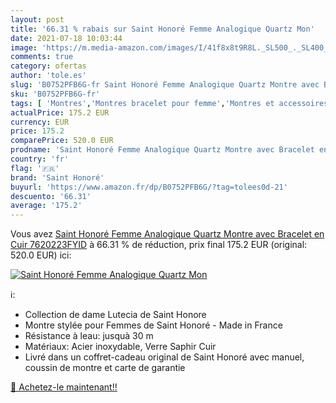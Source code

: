 ```yaml
---
layout: post
title: '66.31 % rabais sur Saint Honoré Femme Analogique Quartz Mon'
date: 2021-07-18 10:03:44
image: 'https://m.media-amazon.com/images/I/41f8x8t9R8L._SL500_._SL400_.jpg'
comments: true
category: ofertas
author: 'tole.es'
slug: 'B0752PFB6G-fr Saint Honoré Femme Analogique Quartz Montre avec Bracelet...'
sku: 'B0752PFB6G-fr'
tags: [ 'Montres','Montres bracelet pour femme','Montres et accessoires','Montres femme','saint honoré', ]
actualPrice: 175.2 EUR
currency: EUR
price: 175.2
comparePrice: 520.0 EUR
prodname: 'Saint Honoré Femme Analogique Quartz Montre avec Bracelet en Cuir 7620223FYID'
country: 'fr'
flag: '🇫🇷'
brand: 'Saint Honoré'
buyurl: 'https://www.amazon.fr/dp/B0752PFB6G/?tag=tolees0d-21'
descuento: '66.31'
average: '175.2'
---
```


Vous avez [Saint Honoré Femme Analogique Quartz Montre avec Bracelet en Cuir 7620223FYID](https://www.amazon.fr/dp/B0752PFB6G/?tag=tolees0d-21)  à  66.31 % de réduction, prix final  175.2 EUR (original: 520.0 EUR) ici:

[![Saint Honoré Femme Analogique Quartz Mon](https://m.media-amazon.com/images/I/41f8x8t9R8L._SL500_._SL400_.jpg)](https://www.amazon.fr/dp/B0752PFB6G/?tag=tolees0d-21)

ℹ️:

- Collection de dame Lutecia de Saint Honore
- Montre stylée pour Femmes de Saint Honoré - Made in France
- Résistance à leau: jusquà 30 m
- Matériaux: Acier inoxydable, Verre Saphir Cuir
- Livré dans un coffret-cadeau original de Saint Honoré avec manuel, coussin de montre et carte de garantie

[🛒 Achetez-le maintenant!!](https://www.amazon.fr/dp/B0752PFB6G/?tag=tolees0d-21)
